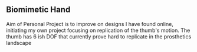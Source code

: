 ## Biomimetic Hand
Aim of Personal Project is to improve on designs I have found online, initiating my own project focusing on replication of the thumb's motion. The thumb has 6 ish DOF that currently prove hard to replicate in the prosthetics landscape
 